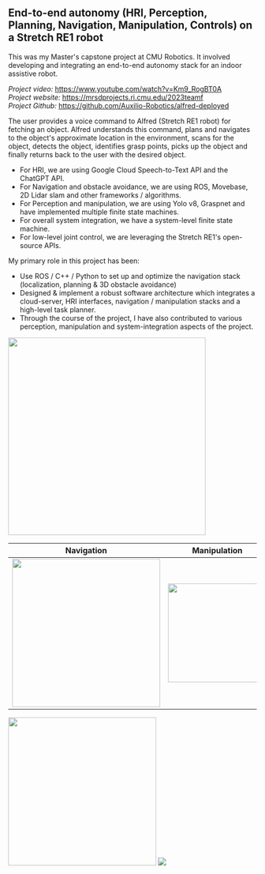 ## End-to-end autonomy (HRI, Perception, Planning, Navigation, Manipulation, Controls) on a Stretch RE1 robot

This was my Master's capstone project at CMU Robotics. It involved developing and integrating an end-to-end autonomy stack for an indoor assistive robot.

_Project video:_ https://www.youtube.com/watch?v=Km9_RogBT0A <br />
_Project website:_ https://mrsdprojects.ri.cmu.edu/2023teamf <br />
_Project Github:_ https://github.com/Auxilio-Robotics/alfred-deployed

The user provides a voice command to Alfred (Stretch RE1 robot) for fetching an object. Alfred understands this command, plans and navigates to the object's approximate location in the environment, scans for the object, detects the object, identifies grasp points, picks up the object and finally returns back to the user with the desired object. 

- For HRI, we are using Google Cloud Speech-to-Text API and the ChatGPT API. 
- For Navigation and obstacle avoidance, we are using ROS, Movebase, 2D Lidar slam and other frameworks / algorithms.
- For Perception and manipulation, we are using Yolo v8, Graspnet and have implemented multiple finite state machines.
- For overall system integration, we have a system-level finite state machine.
- For low-level joint control, we are leveraging the Stretch RE1's open-source APIs.

My primary role in this project has been: 
- Use ROS / C++ / Python to set up and optimize the navigation stack (localization, planning & 3D obstacle avoidance)
- Designed & implement a robust software architecture which integrates a cloud-server, HRI interfaces, navigation / manipulation stacks and a high-level task planner.
- Through the course of the project, I have also contributed to various perception, manipulation and system-integration aspects of the project.

<img src = "https://github.com/shivamtrip/assistive-robot/assets/66013750/14234b28-ac6d-40ec-b1de-346036927dd9" width="400"> <br />

Navigation             |  Manipulation
:-------------------------:|:-------------------------:
<img src="https://github.com/shivamtrip/assistive-robot/assets/66013750/1e100290-46ea-495f-a957-8b471560a2af" width="300"> | <img src="https://github.com/shivamtrip/assistive-robot/assets/66013750/70ea1de4-8b33-4bba-8c48-f97217c494ce" width="200">
<img src="https://github.com/shivamtrip/assistive-robot/assets/66013750/a8193a54-35c2-475d-b4ac-610d60c80ebc" width="300">   ![](https://...Ocean.png)





